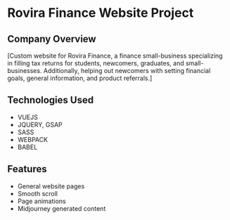 # Rovira Finance Website Project 

## Company Overview

[Custom website for Rovira Finance, a finance small-business specializing in filling tax returns for students, newcomers, graduates, and small-businesses. Additionally, helping out newcomers with setting financial goals, general information, and product referrals.]

## Technologies Used

- VUEJS 
- JQUERY, GSAP
- SASS 
- WEBPACK
- BABEL

## Features

- General website pages
- Smooth scroll 
- Page animations
- Midjourney generated content